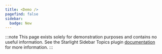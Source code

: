 ```yaml
---
title: <Demo />
pagefind: false
sidebar:
  badge: New
---
```


:::note
This page exists solely for demonstration purposes and contains no useful information.
See the Starlight Sidebar Topics plugin [documentation](/docs/getting-started/) for more information.
:::
